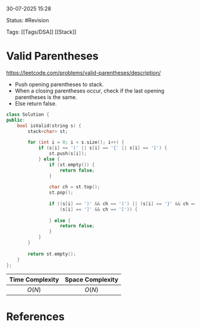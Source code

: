 30-07-2025  15:28

Status: #Revision 

Tags: [[Tags/DSA]] [[Stack]]

# Valid Parentheses

https://leetcode.com/problems/valid-parentheses/description/


- Push opening parentheses to stack.
- When a closing parentheses occur, check if the last opening parentheses is the same.
- Else return false.


```cpp
class Solution {
public:
    bool isValid(string s) {
        stack<char> st;
		
        for (int i = 0; i < s.size(); i++) {
            if (s[i] == '(' || s[i] == '{' || s[i] == '[') {
                st.push(s[i]);
            } else {
                if (st.empty()) {
                    return false;
                }
                    
                char ch = st.top();
                st.pop();
				
                if ((s[i] == ')' && ch == '(') || (s[i] == '}' && ch == '{') ||
                    (s[i] == ']' && ch == '[')) {
				
                } else {
                    return false;
                }
            }
        }
		
        return st.empty();
    }
};
```


| **Time Complexity** | **Space Complexity** |
| :-----------------: | :------------------: |
|       $O(N)$        |        $O(N)$        |





# References